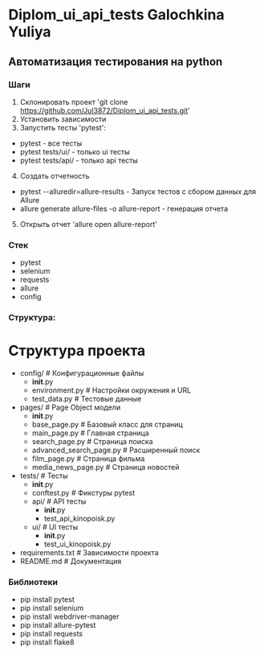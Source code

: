 # Diplom_ui_api_tests Galochkina Yuliya

## Автоматизация тестирования на python

### Шаги
1. Склонировать проект 'git clone https://github.com/Jul3872/Diplom_ui_api_tests.git'
2. Установить зависимости
3. Запустить тесты 'pytest':
- pytest - все тесты
- pytest tests/ui/ - только ui тесты
- pytest tests/api/ - только api тесты
4. Создать отчетность
- pytest --alluredir=allure-results - Запуск тестов с сбором данных для Allure
- allure generate allure-files -o allure-report - генерация отчета
5. Открыть отчет 'allure open allure-report'

### Стек
- pytest
- selenium
- requests
- allure
- config

### Структура:

# Структура проекта

- config/ # Конфигурационные файлы
  - __init__.py
  - environment.py # Настройки окружения и URL
  - test_data.py # Тестовые данные
- pages/ # Page Object модели
  - __init__.py
  - base_page.py # Базовый класс для страниц
  - main_page.py # Главная страница
  - search_page.py # Страница поиска
  - advanced_search_page.py # Расширенный поиск
  - film_page.py # Страница фильма
  - media_news_page.py # Страница новостей
- tests/ # Тесты
  - __init__.py
  - conftest.py # Фикстуры pytest
  - api/ # API тесты
    - __init__.py
    - test_api_kinopoisk.py
  - ui/ # UI тесты
    - __init__.py
    - test_ui_kinopoisk.py
- requirements.txt # Зависимости проекта
- README.md # Документация

### Библиотеки
- pip install pytest
- pip install selenium
- pip install webdriver-manager
- pip install allure-pytest
- pip install requests
- pip install flake8
